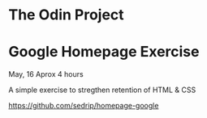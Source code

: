 
# The Odin Project
# Google Homepage Exercise
May, 16
Aprox 4 hours

A simple exercise to stregthen retention of HTML & CSS


https://github.com/sedrip/homepage-google